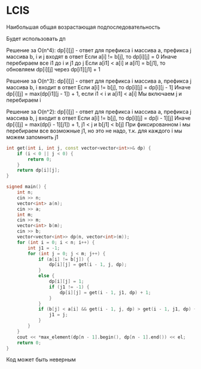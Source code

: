 # LCIS

Наибольшая общая возрастающая подпоследовательность

Будет использовать дп

Решение за O(n^4):
dp[i][j] - ответ для префикса i массива a, префикса j массива b, i и j входят в ответ
Если a[i] != b[j], то dp[i][j] = 0
Иначе перебираем все i1 до i и j1 до j
Если a[i1] < a[i] и a[i1] = b[j1], то обновляем dp[i][j] через dp[i1][j1] + 1

Решение за O(n^3):
dp[i][j] - ответ для префикса i массива a, префикса j массива b, i входит в ответ
Если a[i] != b[j], то dp[i][j] = dp[i][j - 1]
Иначе dp[i][j] = max(dp[i1][j - 1]) + 1, если i1 < i и a[i1] < a[i]
Мы включаем j и перебираем i

Решение за O(n^2):
dp[i][j] - ответ для префикса i массива a, префикса j массива b, j входит в ответ
Если a[i] != b[j], то dp[i][j] = dp[i - 1][j]
Иначе dp[i][j] = max(dp[i - 1][j1]) + 1, j1 < j и b[j1] < b[j]
При фиксированном i мы перебираем все возможные j1, но это не надо, т.к. для каждого i мы можем запомнить j1

```cpp
int get(int i, int j, const vector<vector<int>>& dp) {
    if (i < 0 || j < 0) {
        return 0;
    }
    return dp[i][j];
}

signed main() {
    int n;
    cin >> n;
    vector<int> a(n);
    cin >> a;
    int m;
    cin >> m;
    vector<int> b(m);
    cin >> b;
    vector<vector<int>> dp(n, vector<int>(m));
    for (int i = 0; i < n; i++) {
        int j1 = -1;
        for (int j = 0; j < m; j++) {
            if (a[i] != b[j]) {
                dp[i][j] = get(i - 1, j, dp);
            }
            else {
                dp[i][j] = 1;
                if (j1 != -1) {
                    dp[i][j] = get(i - 1, j1, dp) + 1;
                }
            }
            if (b[j] < a[i] && get(i - 1, j, dp) > get(i - 1, j1, dp) {
                j1 = j;
            }
        }
    }
    cout << *max_element(dp[n - 1].begin(), dp[n - 1].end()) << el;
    return 0;
}
```

Код может быть неверным
